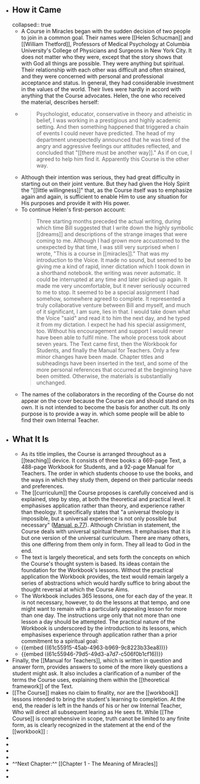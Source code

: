 - ## How it Came
  collapsed:: true
	- A Course in Miracles began with the sudden decision of two people to join in a common goal. Their names were [[Helen Schucman]] and [[William Thetford]], Professors of Medical Psychology at Columbia University's College of Physicians and Surgeons in New York City. It does not matter who they were, except that the story shows that with God all things are possible. They were anything but spiritual. Their relationship with each other was difficult and often strained, and they were concerned with personal and professional acceptance and status. In general, they had considerable investment in the values of the world. Their lives were hardly in accord with anything that the Course advocates. Helen, the one who received the material, describes herself:
	- > Psychologist, educator, conservative in theory and atheistic in belief, I was working in a prestigious and highly academic setting. And then something happened that triggered a chain of events I could never have predicted. The head of my department unexpectedly announced that he was tired of the angry and aggressive feelings our attitudes reflected, and concluded that "[[there must be another way]]." As if on cue, I agreed to help him find it. Apparently this Course is the other way.
	- Although their intention was serious, they had great difficulty in starting out on their joint venture. But they had given the Holy Spirit the "[[little willingness]]" that, as the Course itself was to emphasize again and again, is sufficient to enable Him to use any situation for His purposes and provide it with His power.
	- To continue Helen's first-person account:
	  > Three starting months preceded the actual writing, during which time Bill suggested that I write down the highly symbolic [[dreams]] and descriptions of the strange images that were coming to me. Although I had grown more accustomed to the unexpected by that time, I was still very surprised when I wrote, "This is a course in [[miracles]]." That was my introduction to the Voice. It made no sound, but seemed to be giving me a kind of rapid, inner dictation which I took down in a shorthand notebook. the writing was never automatic. It could be interrupted at any time and later picked up again. It made me very uncomfortable, but it never seriously occurred to me to stop. It seemed to be a special assignment I had somehow, somewhere agreed to complete. It represented a truly collaborative venture between Bill and myself, and much of it significant, I am sure, lies in that. I would take down what the Voice "said" and read it to him the next day, and he typed it from my dictation. I expect he had his special assignment, too. Without his encouragement and support I would never have been able to fulfil mine. The whole process took about seven years. The Text came first, then the Workbook for Students, and finally the Manual for Teachers. Only a few minor changes have been made. Chapter titles and subheadings have been inserted in the text, and some of the more personal references that occurred at the beginning have been omitted. Otherwise, the materials is substantially unchanged.
	- The names of the collaborators in the recording of the Course do not appear on the cover because the Course can and should stand on its own. It is not intended to become the basis for another cult. Its only purpose is to provide a way in. which some people will be able to find their own Internal Teacher.
- ## What It Is
	- As its title implies, the Course is arranged throughout as a [[teaching]] device. It consists of three books: a 669-page Text, a 488-page Workbook for Students, and a 92-page Manual for Teachers. The order in which students choose to use the books, and the ways in which they study them, depend on their particular needs and preferences.
	- The [[curriculum]] the Course proposes is carefully conceived and is explained, step by step, at both the theoretical and practical level. It emphasises application rather than theory, and experience rather than theology. It specifically states that "a universal theology is impossible, but a universal experience is not only possible but necessary" ([Manual, p.77](((61c1a6d6-ee2e-436c-bc75-594561a641d2)))). Although Christian in statement, the Course deals with universal spiritual themes. It emphasises that it is but one version of the universal curriculum. There are many others, this one differing from them only in form. They all lead to God in the end.
	- The text is largely theoretical, and sets forth the concepts on which the Course's thought system is based. Its ideas contain the foundation for the Workbook's lessons. Without the practical application the Workbook provides, the text would remain largely a series of abstractions which would hardly suffice to bring about the thought reversal at which the Course Aims.
	- The Workbook includes 365 lessons, one for each day of the year. It is not necessary, however, to do the lessons at that tempo, and one might want to remain with a particularly appealing lesson for more than one day. The instructions urge only that not more than one lesson a day should be attempted. The practical nature of the Workbook is underscored by the introduction to its lessons, which emphasises experience through application rather than a prior commitment to a spiritual goal:
	- {{embed ((61c55915-45ab-4963-b969-9c8223b33ea8))}}
	- {{embed ((61c55946-79d5-49d3-a7d7-c506f0b1cf16))}}
- Finally, the [[Manual for Teachers]], which is written in question and answer form, provides answers to some of the more likely questions a student might ask. It also includes a clarification of a number of the terms the Course uses, explaining them within the [[theoretical framework]] of the Text.
- [[The Course]] makes no claim to finality, nor are the [[workbook]] lessons intended to bring the student's learning to completion. At the end, the reader is left in the hands of his or her ow Internal Teacher, Who will direct all subsequent learing as He sees fit. While [[The Course]] is comprehensive in scope, truth canot be limited to any finite form, as is clearly recognized in the statement at the end of the [[workbook]] :
-
-
-
-
- ^^Next Chapter:^^ [[Chapter 1 - The Meaning of Miracles]]
-
-